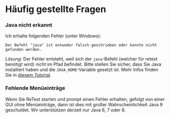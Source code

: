 # Häufig gestellte Fragen

### Java nicht erkannt

Ich erhalte folgenden Fehler (unter Windows):

`Der Befehl "java" ist entweder falsch geschrieben oder konnte nicht gefunden werden.`

*Lösung:* Der Fehler entsteht, weil sich der `java`-Befehl (welcher für retest benötigt wird) nicht im Pfad befindet.
Bitte stellen Sie sicher, dass Sie Java installiert haben und die `JAVA_HOME`-Variable gesetzt ist.
Mehr Infos finden Sie in [diesem Tutorial](https://java.com/de/download/help/windows_manual_download.xml). 

### Fehlende Menüeinträge

Wenn Sie ReTest starten und prompt einen Fehler erhalten, gefolgt von einer GUI ohne Menüeinträge, dann ist dies mit großer Wahrscheinlichkeit Java 9 geschuldet. Wir unterstützen derzeit nur Java 6, 7 oder 8.

